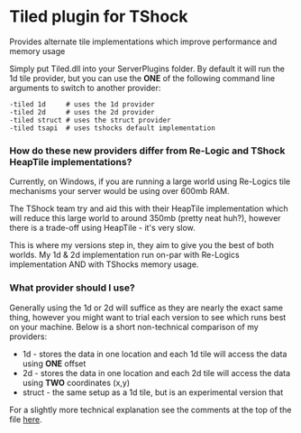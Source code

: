 # Tiled plugin for TShock 
Provides alternate tile implementations which improve performance and memory usage


Simply put Tiled.dll into your ServerPlugins folder. By default it will run the 1d tile provider, but you can use the **ONE** of the following command line arguments to switch to another provider:

```
-tiled 1d     # uses the 1d provider
-tiled 2d     # uses the 2d provider
-tiled struct # uses the struct provider
-tiled tsapi  # uses tshocks default implementation
```

### How do these new providers differ from Re-Logic and TShock HeapTile implementations?
Currently, on Windows, if you are running a large world using Re-Logics tile mechanisms your server would be using over 600mb RAM.

The TShock team try and aid this with their HeapTile implementation which will reduce this large world to around 350mb (pretty neat huh?), however there is a trade-off using HeapTile - it's very slow.

This is where my versions step in, they aim to give you the best of both worlds. My 1d & 2d implementation run on-par with Re-Logics implementation AND with TShocks memory usage.

### What provider should I use?
Generally using the 1d or 2d will suffice as they are nearly the exact same thing, however you might want to trial each version to see which runs best on your machine.
Below is a short non-technical comparison of my providers:

- 1d 		- stores the data in one location and each 1d tile will access the data using **ONE** offset
- 2d 		- stores the data in one location and each 2d tile will access the data using **TWO** coordinates (x,y)
- struct	- the same setup as a 1d tile, but is an experimental version that 

For a slightly more technical explanation see the comments at the top of the file [here](https://github.com/thanatos-tshock/Tiled/blob/master/Tiled/TiledPlugin.cs).